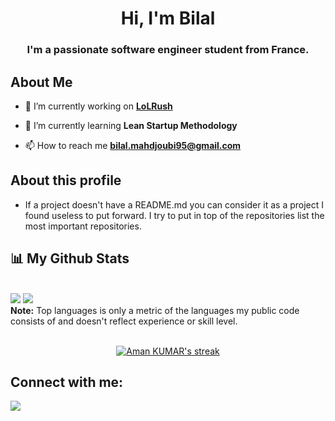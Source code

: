 <h1 align="center">Hi, I'm Bilal</h1>
<h3 align="center">I'm a passionate software engineer student from France.</h3>

## About Me

- 🔭 I’m currently working on **[LoLRush](https://www.lolrush.com/)**

- 🌱 I’m currently learning **Lean Startup Methodology**

- 📫 How to reach me **bilal.mahdjoubi95@gmail.com**


## About this profile

- If a project doesn't have a README.md you can consider it as a project I found useless to put forward. I try to put in top of the repositories list the most important repositories.

## 📊 My Github Stats

  <br/>
    <a href="https://github.com/B-Mahdj/github-readme-stats"><img src="https://github-readme-stats.vercel.app/api?username=B-Mahdj&show_icons=true&count_private=true&theme=react&hide_border=true&bg_color=0D1117" /></a>
  <a href="https://github.com/B-Mahdj/github-readme-stats"><img src="https://github-readme-stats.vercel.app/api/top-langs/?username=B-Mahdj&langs_count=8&count_private=true&layout=compact&theme=react&hide_border=true&bg_color=0D1117" /></a>
  <br/>
  <b>Note:</b> Top languages is only a metric of the languages my public code consists of and doesn't reflect experience or skill level.

<br/>
<br/>

<p align="center">
    <a href="https://github.com/B-Mahdj/github-readme-streak-stats">
        <img title="🔥 Get streak stats for your profile at git.io/streak-stats" alt="Aman KUMAR's streak" src="https://github-readme-streak-stats.herokuapp.com/?user=CodeOne45&theme=black-ice&hide_border=true&stroke=0000&background=060A0CD0"/>
    </a>
</p>

## Connect with me:
<p align="left">

<a href = "https://www.linkedin.com/in/bilal-mahdjoubi/"><img src="https://img.icons8.com/fluent/48/000000/linkedin.png"/></a>

</p>
